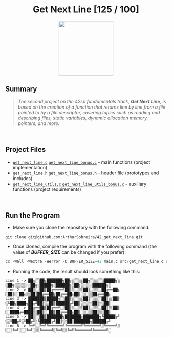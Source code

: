 <div align="center"><h1>Get Next Line [125 / 100]</h1></div>

<div align="center">
   <a href="https://github.com/ArthurSobreira/42_libft" target="_blank">
      <img height=170 src="https://github.com/byaliego/42-project-badges/blob/main/badges/get_next_linem.png" hspace = "10">
   </a>
</div>

## Summary

> <i>The second project on the 42sp fundamentals track, <strong>Get Next Line</strong>, is based on the creation</i>
> <i>of a function that returns line by line from a file pointed to by a file descriptor,</i>
> <i>covering topics such as reading and describing files, static variables, dynamic allocation memory, pointers, and more.</i>

<br>

## Project Files

* [`get_next_line.c`](src/get_next_line.c)      [`get_next_line_bonus.c`](src/get_next_line_bonus.c) - main functions (project implementation)
* [`get_next_line.h`](include/get_next_line.h)      [`get_next_line_bonus.h`](include/get_next_line_bonus.h) - header file (prototypes and includes)
* [`get_next_line_utils.c`](utils/get_next_line_utils.c)      [`get_next_line_utils_bonus.c`](utils/get_next_line_utils_bonus.c) - auxiliary functions (project requirements)

<br>

## Run the Program

* Make sure you clone the repository with the following command:

```
git clone git@github.com:ArthurSobreira/42_get_next_line.git
```

* Once cloned, compile the program with the following command (the value of <strong><i>BUFFER_SIZE</i></strong> can be changed if you prefer):

```c
cc -Wall -Wextra -Werror -D BUFFER_SIZE=42 main.c src/get_next_line.c utils/get_next_line_utils.c include/get_next_line.h  
```

* Running the code, the result should look something like this:

```
Line 1 -> ██╗░░██╗███████╗██╗░░░░░██╗░░░░░░█████╗░  ░██╗░░░░░░░██╗░█████╗░██████╗░██╗░░░░░██████╗░
Line 2 -> ██║░░██║██╔════╝██║░░░░░██║░░░░░██╔══██╗  ░██║░░██╗░░██║██╔══██╗██╔══██╗██║░░░░░██╔══██╗
Line 3 -> ███████║█████╗░░██║░░░░░██║░░░░░██║░░██║  ░╚██╗████╗██╔╝██║░░██║██████╔╝██║░░░░░██║░░██║
Line 4 -> ██╔══██║██╔══╝░░██║░░░░░██║░░░░░██║░░██║  ░░████╔═████║░██║░░██║██╔══██╗██║░░░░░██║░░██║
Line 5 -> ██║░░██║███████╗███████╗███████╗╚█████╔╝  ░░╚██╔╝░╚██╔╝░╚█████╔╝██║░░██║███████╗██████╔╝
Line 6 -> ╚═╝░░╚═╝╚══════╝╚══════╝╚══════╝░╚════╝░  ░░░╚═╝░░░╚═╝░░░╚════╝░╚═╝░░╚═╝╚══════╝╚═════╝░
```









